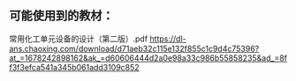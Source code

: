 ## 可能使用到的教材：
常用化工单元设备的设计（第二版）.pdf    https://dl-ans.chaoxing.com/download/d71aeb32c115e132f855c1c9d4c75396?at_=1678242898162&ak_=d60606444d2a0e98a33c986b55858235&ad_=8ff3f3efca541a345b061add3109c852

